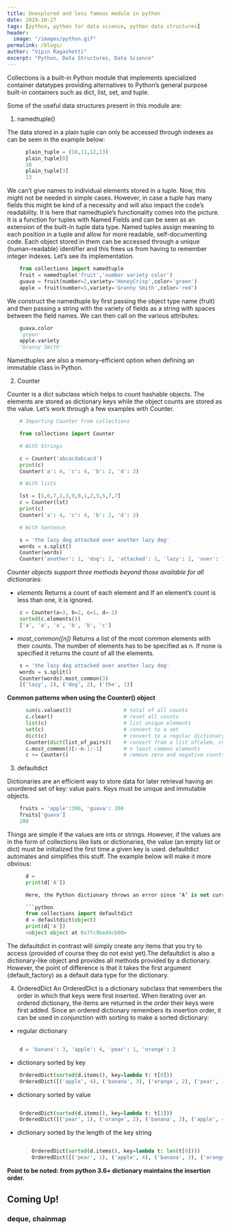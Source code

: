 ```yaml
---
title: Unexplored and less famous module in python
date: 2019-10-27
tags: [python, python for data science, python data structures]
header:
  image: "/images/python.gif"
permalink: /blogs/
author: "Vipin Ragashetti"
excerpt: "Python, Data Structures, Data Science"
---
```


Collections is a built-in Python module that implements specialized container datatypes providing alternatives to Python’s general purpose built-in containers such as dict, list, set, and tuple.

Some of the useful data structures present in this module are:

1. namedtuple()

The data stored in a plain tuple can only be accessed through indexes as can be seen in the example below:

```python
      plain_tuple = (10,11,12,13)
      plain_tuple[0]
      10
      plain_tuple[3]
      13
```

We can’t give names to individual elements stored in a tuple. Now, this might not be needed in simple cases. However, in case a tuple has many fields this might be kind of a necessity and will also impact the code’s readability.
It is here that namedtuple’s functionality comes into the picture. It is a function for tuples with Named Fields and can be seen as an extension of the built-in tuple data type. Named tuples assign meaning to each position in a tuple and allow for more readable, self-documenting code. Each object stored in them can be accessed through a unique (human-readable) identifier and this frees us from having to remember integer indexes. Let’s see its implementation.

```python
    from collections import namedtuple
    fruit = namedtuple('fruit','number variety color')
    guava = fruit(number=2,variety='HoneyCrisp',color='green')
    apple = fruit(number=5,variety='Granny Smith',color='red')
```

We construct the namedtuple by first passing the object type name (fruit) and then passing a string with the variety of fields as a string with spaces between the field names. We can then call on the various attributes:

```python
    guava.color
    'green'
    apple.variety
    'Granny Smith'
```

Namedtuples are also a memory-efficient option when defining an immutable class in Python.

2. Counter

Counter is a dict subclass which helps to count hashable objects. The elements are stored as dictionary keys while the object counts are stored as the value. Let’s work through a few examples with Counter.

```python
    # Importing Counter from collections

    from collections import Counter

    # With Strings

    c = Counter('abcacdabcacd')
    print(c)
    Counter('a': 4, 'c': 4, 'b': 2, 'd': 2)

    # With lists

    lst = [5,6,7,1,3,9,9,1,2,5,5,7,7]
    c = Counter(lst)
    print(c)
    Counter('a': 4, 'c': 4, 'b': 2, 'd': 2)

    # With Sentence

    s = 'the lazy dog attacked over another lazy dog'
    words = s.split()
    Counter(words)
    Counter('another': 1, 'dog': 2, 'attacked': 1, 'lazy': 2, 'over': 1, 'the': 1)
```

*Counter objects support three methods beyond those available for all dictionaries:*

* *elements*
Returns a count of each element and If an element’s count is less than one, it is ignored.

```python
    c = Counter(a=3, b=2, c=1, d=-2)
    sorted(c.elements())
    ['a', 'a', 'a', 'b', 'b', 'c']
```

* *most_common([n])*
Returns a list of the most common elements with their counts. The number of elements has to be specified as n. If none is specified it returns the count of all the elements.

```python
    s = 'the lazy dog attacked over another lazy dog'
    words = s.split()
    Counter(words).most_common(3)
    [('lazy', 2), ('dog', 2), ('the', 1)]
```

**Common patterns when using the Counter() object**

```python
      sum(c.values())                 # total of all counts
      c.clear()                       # reset all counts
      list(c)                         # list unique elements
      set(c)                          # convert to a set
      dict(c)                         # convert to a regular dictionary c.items()# convert to a list like (elem, cnt)
      Counter(dict(list_of_pairs))    # convert from a list of(elem, cnt)
      c.most_common()[:-n-1:-1]       # n least common elements
      c += Counter()                  # remove zero and negative counts
```

3. defaultdict

Dictionaries are an efficient way to store data for later retrieval having an unordered set of key: value pairs. Keys must be unique and immutable objects.

```python
    fruits = 'apple':300, 'guava': 200
    fruits['guava']
    200
```

Things are simple if the values are ints or strings. However, if the values are in the form of collections like lists or dictionaries, the value (an empty list or dict) must be initialized the first time a given key is used. defaultdict automates and simplifies this stuff. The example below will make it more obvious:

```python
      d =
      print(d['A'])

      Here, the Python dictionary throws an error since ‘A’ is not currently in the dictionary. Let us now run the same example with defaultdict.

      ```python
      from collections import defaultdict
      d = defaultdict(object)
      print(d['A'])
      <object object at 0x7fc9bed4cb00>
```

The defaultdict in contrast will simply create any items that you try to access (provided of course they do not exist yet).The defaultdict is also a dictionary-like object and provides all methods provided by a dictionary. However, the point of difference is that it takes the first argument (default_factory) as a default data type for the dictionary.

4. OrderedDict
An OrderedDict is a dictionary subclass that remembers the order in which that keys were first inserted. When iterating over an ordered dictionary, the items are returned in the order their keys were first added. Since an ordered dictionary remembers its insertion order, it can be used in conjunction with sorting to make a sorted dictionary:

+ regular dictionary

```python

    d = 'banana': 3, 'apple': 4, 'pear': 1, 'orange': 2

```

+ dictionary sorted by key

```python
    OrderedDict(sorted(d.items(), key=lambda t: t[0]))
    OrderedDict([('apple', 4), ('banana', 3), ('orange', 2), ('pear', 1)])
```

+ dictionary sorted by value

```python

    OrderedDict(sorted(d.items(), key=lambda t: t[1]))
    OrderedDict([('pear', 1), ('orange', 2), ('banana', 3), ('apple', 4)])

```

+ dictionary sorted by the length of the key string

```python

        OrderedDict(sorted(d.items(), key=lambda t: len(t[0])))
        OrderedDict([('pear', 1), ('apple', 4), ('banana', 3), ('orange', 2)])

```

**Point to be noted: from python 3.6+ dictionary maintains the insertion order.**


## Coming Up!

### deque, chainmap
